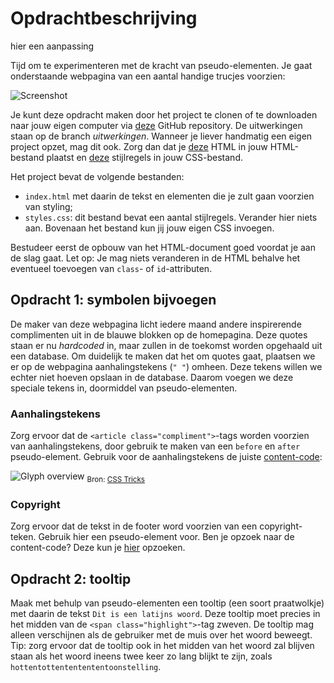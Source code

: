 # Opdrachtbeschrijving

hier een aanpassing 

Tijd om te experimenteren met de kracht van pseudo-elementen. Je gaat onderstaande webpagina van een aantal handige trucjes voorzien:

![Screenshot](./assets/screenshot.png)

Je kunt deze opdracht maken door het project te clonen of te downloaden naar jouw eigen computer via [deze](https://github.com/hogeschoolnovi/frontend-css-pseudo-tooltip) GitHub repository. De uitwerkingen staan op de branch *uitwerkingen*. Wanneer je liever handmatig een eigen project opzet, mag dit ook. Zorg dan dat je [deze](https://github.com/hogeschoolnovi/frontend-css-pseudo-tooltip/blob/master/index.html) HTML in jouw HTML-bestand plaatst en [deze]() stijlregels in jouw CSS-bestand.

Het project bevat de volgende bestanden:

- `index.html` met daarin de tekst en elementen die je zult gaan voorzien van styling;
- `styles.css`: dit bestand bevat een aantal stijlregels. Verander hier niets aan. Bovenaan het bestand kun jij jouw eigen CSS invoegen. 

Bestudeer eerst de opbouw van het HTML-document goed voordat je aan de slag gaat. Let op: Je mag niets veranderen in de HTML behalve het eventueel toevoegen van `class`- of `id`-attributen.

## Opdracht 1: symbolen bijvoegen
De maker van deze webpagina licht iedere maand andere inspirerende complimenten uit in de blauwe blokken op de homepagina. Deze quotes staan er nu _hardcoded_ in, maar zullen in de toekomst worden opgehaald uit een database. Om duidelijk te maken dat het om quotes gaat, plaatsen we er op de webpagina aanhalingstekens (`" "`) omheen. Deze tekens willen we echter niet hoeven opslaan in de database. Daarom voegen we deze speciale tekens in, doormiddel van pseudo-elementen.

### Aanhalingstekens
Zorg ervoor dat de `<article class="compliment">`-tags worden voorzien van aanhalingstekens, door gebruik te maken van een `before` en `after` pseudo-element. Gebruik voor de aanhalingstekens de juiste [content-code](https://css-tricks.com/snippets/html/glyphs/#aa-special-characters):

![Glyph overview](./assets/content-code-css-tricks-table.png)
<sub>Bron: [CSS Tricks](https://css-tricks.com/snippets/html/glyphs/#aa-special-characters) </sub>

### Copyright
Zorg ervoor dat de tekst in de footer word voorzien van een copyright-teken. Gebruik hier een pseudo-element voor. Ben je opzoek naar de content-code? Deze kun je [hier](https://css-tricks.com/snippets/html/glyphs/#aa-latin-1-entity-set-for-html) opzoeken.


## Opdracht 2: tooltip
Maak met behulp van pseudo-elementen een tooltip (een soort praatwolkje) met daarin de tekst `Dit is een latijns woord`. Deze tooltip moet precies in het midden van de `<span class="highlight">`-tag zweven. De tooltip mag alleen verschijnen als de gebruiker met de muis over het woord beweegt. Tip: zorg ervoor dat de tooltip ook in het midden van het woord zal blijven staan als het woord ineens twee keer zo lang blijkt te zijn, zoals `hottentottententententoonstelling`.
